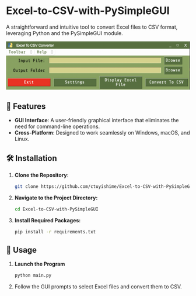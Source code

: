 # Excel-to-CSV-with-PySimpleGUI

A straightforward and intuitive tool to convert Excel files to CSV format, leveraging Python and the PySimpleGUI module.


![Screenshot of Excel-to-CSV-with-PySimpleGUI](Screenshot.png)


## 🌟 Features

- **GUI Interface**: A user-friendly graphical interface that eliminates the need for command-line operations.
- **Cross-Platform**: Designed to work seamlessly on Windows, macOS, and Linux.

## 🛠 Installation

1. **Clone the Repository**:
   ```bash
   git clone https://github.com/ctuyishime/Excel-to-CSV-with-PySimpleGUI.git

2. **Navigate to the Project Directory:**
   ```bash
   cd Excel-to-CSV-with-PySimpleGUI

3. **Install Required Packages:**
   ```bash
   pip install -r requirements.txt

## 🚀 Usage

1. **Launch the Program**
   ```bash
   python main.py

2. Follow the GUI prompts to select Excel files and convert them to CSV.
